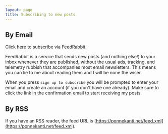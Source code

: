 ```yaml
---
layout: page
title: Subscribing to new posts
---
```

## By Email

Click [here](https://feedrabbit.com/subscriptions/new?url=https%3A%2F%2Fponnekanti.net%2Ffeed.xml) to subscribe via FeedRabbit.

FeedRabbit is a service that sends new posts (and nothing else!) to your inbox whenever they are published, without the usual ads, tracking, and telemetry rubbish that accompanies most email newsletters. This means you can lie to me about reading them and I will be none the wiser.

When you press `sign up to subscribe` you will be prompted to enter your email and create an account (if you don't have one already). Make sure to click the link in the confirmation email to start receiving my posts.

## By RSS

If you have an RSS reader, the feed URL is [https://ponnekanti.net/feed.xml](https://ponnekanti.net/feed.xml).
